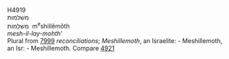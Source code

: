 <body>
  <p>H4919<br>  משׁלּמות  <br> מְשִׁלֵּמוֹת  ‎  m<sup>e</sup>shillêmôth  <br><i>mesh-il-lay-mohth‘ </i><br>Plural from <a href="h7999.htm">7999</a>  <i>reconciliations</i>; <i>Meshillemoth</i>, an Israelite: - Meshillemoth, an Isr: - Meshillemoth. Compare <a href="h4921.htm">4921</a> <br></p>
 </body>